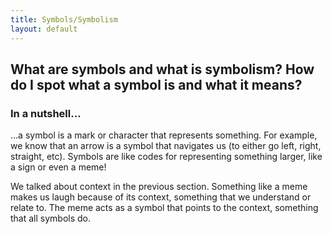 ```yaml
---
title: Symbols/Symbolism
layout: default
---
```


## What are symbols and what is symbolism? How do I spot what a symbol is and what it means?

### In a nutshell...

...a symbol is a mark or character that represents something. For example, we know that an arrow is a symbol that navigates us (to either go left, right, straight, etc). Symbols are like codes for representing something larger, like a sign or even a meme!

We talked about context in the previous section. Something like a meme makes us laugh because of its context, something that we understand or relate to. The meme acts as a symbol that points to the context, something that all symbols do.

